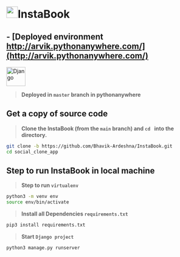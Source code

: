# <img  height="30px" width="30px" src="http://pngimg.com/uploads/instagram/instagram_PNG16.png"/>InstaBook
## - [Deployed environment  http://arvik.pythonanywhere.com/](http://arvik.pythonanywhere.com/)

<img title="Django" height="50" src="https://www.vectorlogo.zone/logos/djangoproject/djangoproject-ar21.svg"/> 

> **Deployed in `master` branch in pythonanywhere**


## Get a copy of source code

> **Clone the InstaBook (from the `main` branch) and `cd ` into the directory.**

```sh
git clone -b https://github.com/Bhavik-Ardeshna/InstaBook.git
cd social_clone_app
```
## Step to run InstaBook in local machine

> **Step to run `virtualenv`**

```sh
python3 -m venv env
source env/bin/activate
```

> **Install all Dependencies `requirements.txt`**

```sh
pip3 install requirements.txt
```

> **Start `Django project`**

```sh
python3 manage.py runserver
```

